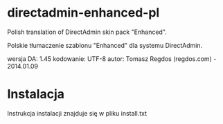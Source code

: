 directadmin-enhanced-pl
=======================

Polish translation of DirectAdmin skin pack "Enhanced".

Polskie tłumaczenie szablonu "Enhanced" dla systemu DirectAdmin.

wersja DA: 1.45
kodowanie: UTF-8
autor: Tomasz Regdos (regdos.com) - 2014.01.09

Instalacja
=======================
Instrukcja instalacji znajduje się w pliku install.txt

